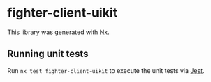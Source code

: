 # fighter-client-uikit

This library was generated with [Nx](https://nx.dev).

## Running unit tests

Run `nx test fighter-client-uikit` to execute the unit tests via [Jest](https://jestjs.io).
